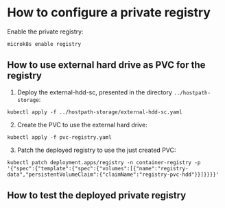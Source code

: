 # How to configure a private registry

Enable the private registry:

```
microk8s enable registry
```

## How to use external hard drive as PVC for the registry

1. Deploy the external-hdd-sc, presented in the directory `../hostpath-storage`:

```
kubectl apply -f ../hostpath-storage/external-hdd-sc.yaml
```

2. Create the PVC to use the external hard drive:

```
kubectl apply -f pvc-registry.yaml
```

3. Patch the deployed registry to use the just created PVC:

```
kubectl patch deployment.apps/registry -n container-registry -p '{"spec":{"template":{"spec":{"volumes":[{"name":"registry-data","persistentVolumeClaim":{"claimName":"registry-pvc-hdd"}}]}}}}'
```

## How to test the deployed private registry

